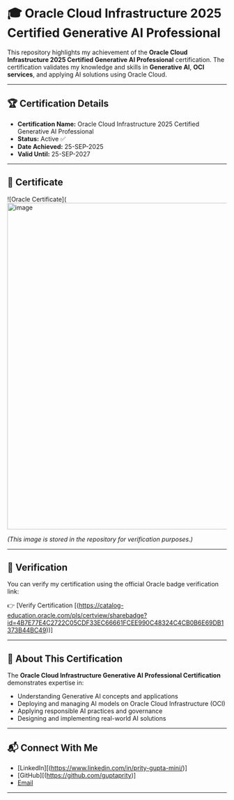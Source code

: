 # 🎓 Oracle Cloud Infrastructure 2025 Certified Generative AI Professional

This repository highlights my achievement of the **Oracle Cloud Infrastructure 2025 Certified Generative AI Professional** certification.
The certification validates my knowledge and skills in **Generative AI**, **OCI services**, and applying AI solutions using Oracle Cloud.

---

## 🏆 Certification Details

* **Certification Name:** Oracle Cloud Infrastructure 2025 Certified Generative AI Professional
* **Status:** Active ✅
* **Date Achieved:** 25-SEP-2025
* **Valid Until:** 25-SEP-2027

---

## 📜 Certificate

![Oracle Certificate](<img width="1046" height="751" alt="image" src="https://github.com/user-attachments/assets/88d0b68e-352a-4199-b5ac-2797fb875184" />

*(This image is stored in the repository for verification purposes.)*

---

## 🔗 Verification

You can verify my certification using the official Oracle badge verification link:


👉 [Verify Certification
[(https://catalog-education.oracle.com/pls/certview/sharebadge?id=4B7E77E4C2722C05CDF33EC66661FCEE990C48324C4CB0B6E69DB1373B44BC49))]

---

## 🚀 About This Certification

The **Oracle Cloud Infrastructure Generative AI Professional Certification** demonstrates expertise in:

* Understanding Generative AI concepts and applications
* Deploying and managing AI models on Oracle Cloud Infrastructure (OCI)
* Applying responsible AI practices and governance
* Designing and implementing real-world AI solutions

---

## 📬 Connect With Me

* [LinkedIn][(https://www.linkedin.com/in/prity-gupta-mini/)]
* [GitHub][(https://github.com/guptaprity)]
* [Email](mailto:prity.mini3110@gmail.com)

---

